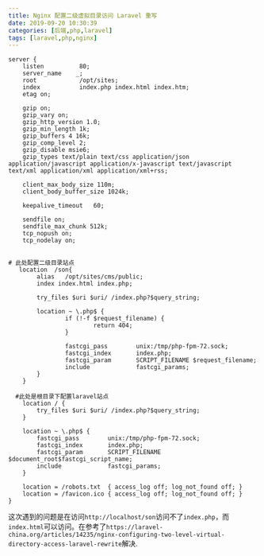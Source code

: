 ```yaml
---
title: Nginx 配置二级虚拟目录访问 Laravel 重写
date: 2019-09-20 10:30:39
categories: [后端,php,laravel]
tags: [laravel,php,nginx] 
---
```



    server {
        listen          80;
        server_name    _;
        root            /opt/sites;
        index           index.php index.html index.htm;
        etag on;
    
        gzip on;
        gzip_vary on;
        gzip_http_version 1.0;
        gzip_min_length 1k;
        gzip_buffers 4 16k;
        gzip_comp_level 2;
        gzip_disable msie6;
        gzip_types text/plain text/css application/json application/javascript application/x-javascript text/javascript text/xml application/xml application/xml+rss;
    
        client_max_body_size 110m;
        client_body_buffer_size 1024k;
    
        keepalive_timeout   60;
    
        sendfile on;
        sendfile_max_chunk 512k;
        tcp_nopush on;
        tcp_nodelay on;
    
    
    # 此处配置二级目录站点
       location  /son{
            alias   /opt/sites/cms/public;
            index index.html index.php;
    
            try_files $uri $uri/ /index.php?$query_string;
    
            location ~ \.php$ {
                    if (!-f $request_filename) {
                            return 404;
                    }
    
                    fastcgi_pass        unix:/tmp/php-fpm-72.sock;
                    fastcgi_index       index.php;
                    fastcgi_param       SCRIPT_FILENAME $request_filename;
                    include             fastcgi_params;
            }
        }
    
      #此处是根目录下配置laravel站点
        location / {
            try_files $uri $uri/ /index.php?$query_string;
        }
    
        location ~ \.php$ {
            fastcgi_pass        unix:/tmp/php-fpm-72.sock;
            fastcgi_index       index.php;
            fastcgi_param       SCRIPT_FILENAME $document_root$fastcgi_script_name;
            include             fastcgi_params;
        }
    
        location = /robots.txt  { access_log off; log_not_found off; }
        location = /favicon.ico { access_log off; log_not_found off; }
    }
    
    
这次遇到的问题是在访问`http://localhost/son`访问不了`index.php`，而`index.html`可以访问。在参考了`https://laravel-china.org/articles/14235/nginx-configuring-two-level-virtual-directory-access-laravel-rewrite`解决.